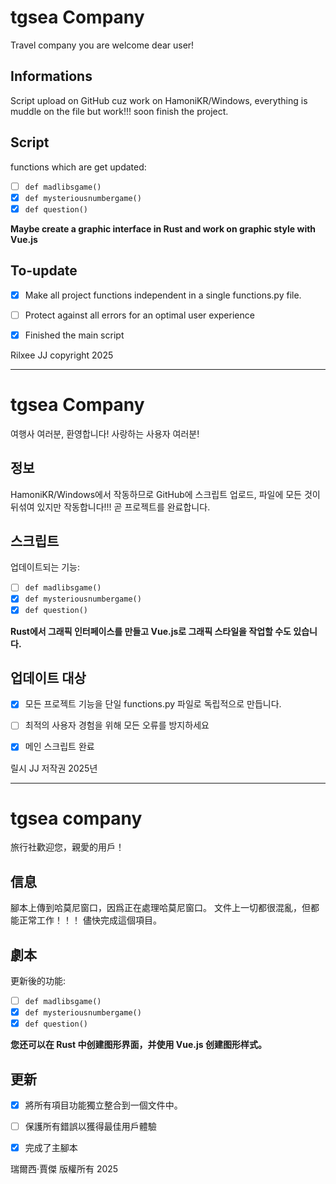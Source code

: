 # tgsea Company
Travel company you are welcome dear user!

## Informations
Script upload on GitHub cuz work on HamoniKR/Windows,
everything is muddle on the file but work!!!
soon finish the project.

## Script

functions which are get updated:

- [ ] `def madlibsgame()`
- [x] `def mysteriousnumbergame()`
- [x] `def question()`

**Maybe create a graphic interface in Rust and work on graphic style with Vue.js**

## To-update

- [x] Make all project functions independent in a single functions.py file.
- [ ] Protect against all errors for an optimal user experience
- [x] Finished the main script


Rilxee JJ copyright 2025

_________________________________________________________________


# tgsea Company
여행사 여러분, 환영합니다! 사랑하는 사용자 여러분!

## 정보
HamoniKR/Windows에서 작동하므로 GitHub에 스크립트 업로드,
파일에 모든 것이 뒤섞여 있지만 작동합니다!!!
곧 프로젝트를 완료합니다.

## 스크립트

업데이트되는 기능:

- [ ] `def madlibsgame()`
- [x] `def mysteriousnumbergame()`
- [x] `def question()`

**Rust에서 그래픽 인터페이스를 만들고 Vue.js로 그래픽 스타일을 작업할 수도 있습니다.**

## 업데이트 대상

- [x] 모든 프로젝트 기능을 단일 functions.py 파일로 독립적으로 만듭니다.
- [ ] 최적의 사용자 경험을 위해 모든 오류를 방지하세요
- [x] 메인 스크립트 완료


릴시 JJ 저작권 2025년


_________________________________________________________________


# tgsea company
旅行社歡迎您，親愛的用戶！

## 信息
腳本上傳到哈莫尼窗口，因爲正在處理哈莫尼窗口。
文件上一切都很混亂，但都能正常工作！！！
儘快完成這個項目。

## 劇本

更新後的功能:

- [ ] `def madlibsgame()`
- [x] `def mysteriousnumbergame()`
- [x] `def question()`

**您还可以在 Rust 中创建图形界面，并使用 Vue.js 创建图形样式。**

## 更新

- [x] 將所有項目功能獨立整合到一個文件中。
- [ ] 保護所有錯誤以獲得最佳用戶體驗
- [x] 完成了主腳本


瑞爾西·賈傑 版權所有 2025
